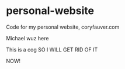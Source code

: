 personal-website
================

Code for my personal website, coryfauver.com

Michael wuz here

This is a cog SO I WILL GET RID OF IT


NOW!